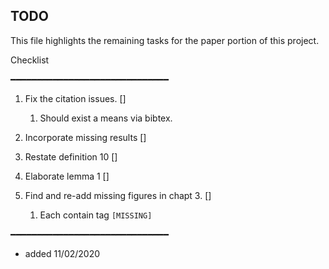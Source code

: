 TODO
-----
This file highlights the remaining tasks for the paper portion of this project.

Checklist

━━━━━━━━━━━━━━━━━━━━━━━━━━━━━━
1. Fix the citation issues. []
    1. Should exist a means via bibtex.
    
2. Incorporate missing results []
3. Restate definition 10 []
4. Elaborate lemma 1 []
5. Find and re-add missing figures in chapt 3. []
   1. Each contain tag `[MISSING]`

━━━━━━━━━━━━━━━━━━━━━━━━━━━━━━
- added 11/02/2020
